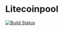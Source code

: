 # Litecoinpool
[![Build Status](https://travis-ci.org/dabla/litecoinpool.svg?branch=master)](https://travis-ci.org/dabla/litecoinpool)
